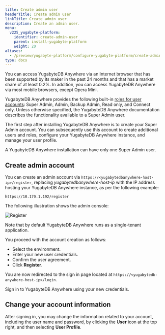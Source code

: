 ```yaml
---
title: Create admin user
headerTitle: Create admin user
linkTitle: Create admin user
description: Create an admin user.
menu:
  v225_yugabyte-platform:
    identifier: create-admin-user
    parent: install-yugabyte-platform
    weight: 20
aliases:
  - /preview/yugabyte-platform/configure-yugabyte-platform/create-admin-user/
type: docs
---
```


You can access YugabyteDB Anywhere via an Internet browser that has been supported by its maker in the past 24 months and that has a market share of at least 0.2%. In addition, you can access YugabyteDB Anywhere via most mobile browsers, except Opera Mini.

YugabyteDB Anywhere provides the following built-in [roles for user accounts](../../administer-yugabyte-platform/anywhere-rbac/): Super Admin, Admin, Backup Admin, Read only, and Connect only. Unless otherwise specified, the YugabyteDB Anywhere documentation describes the functionality available to a Super Admin user.

The first step after installing YugabyteDB Anywhere is to create your Super Admin account. You can subsequently use this account to create additional users and roles, configure your YugabyteDB Anywhere instance, and manage your user profile.

A YugabyteDB Anywhere installation can have only one Super Admin user.

## Create admin account

You can create an admin account via `https://<yugabytedbanywhere-host-ip>/register`, replacing *yugabytedbanywhere-host-ip* with the IP address hosting your YugabyteDB Anywhere instance, as per the following example:

```output
https://10.170.1.192/register
```

The following illustration shows the admin console:

![Register](/images/ee/register.png)

Note that by default YugabyteDB Anywhere runs as a single-tenant application.

You proceed with the account creation as follows:

- Select the environment.
- Enter your new user credentials.
- Confirm the user agreement.
- Click **Register**.

You are now redirected to the sign in page located at `https://<yugabytedb-anywhere-host-ip>/login`.

Sign in to YugabyteDB Anywhere using your new credentials.

## Change your account information

After signing in, you may change the information related to your account, including the user name and password, by clicking the **User** icon at the top right, and then selecting **User Profile**.
